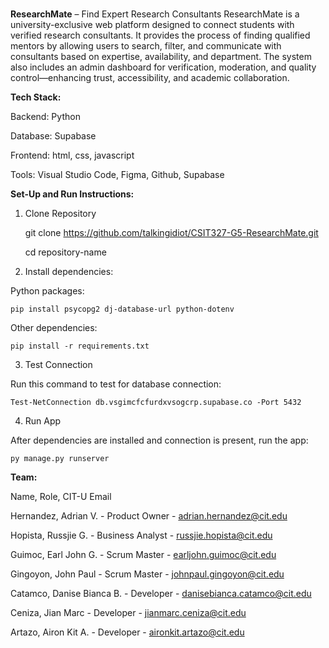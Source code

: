 #
**ResearchMate** – Find Expert Research Consultants
ResearchMate is a university-exclusive web platform designed to connect students with verified research consultants. It provides the process of finding qualified mentors by allowing users to search, filter, and communicate with consultants based on expertise, availability, and department. The system also includes an admin dashboard for verification, moderation, and quality control—enhancing trust, accessibility, and academic collaboration.

**Tech Stack:**

Backend: Python

Database: Supabase

Frontend: html, css, javascript

Tools: Visual Studio Code, Figma, Github, Supabase 

**Set-Up and Run Instructions:**
1. Clone  Repository

   git clone https://github.com/talkingidiot/CSIT327-G5-ResearchMate.git

   cd repository-name
    
3. Install dependencies:

Python packages: 
    
    pip install psycopg2 dj-database-url python-dotenv 

Other dependencies: 
    
    pip install -r requirements.txt
    
3. Test Connection 

Run this command to test for database connection: 
    
    Test-NetConnection db.vsgimcfcfurdxvsogcrp.supabase.co -Port 5432
    
4. Run App

After dependencies are installed and connection is present, run the app:
    
    py manage.py runserver
    
**Team:**

Name,	                    Role,	            CIT-U Email

Hernandez, Adrian V.	 -  Product Owner	 -  adrian.hernandez@cit.edu

Hopista, Russjie G.  -  Business Analyst  -  russjie.hopista@cit.edu

Guimoc, Earl John G.  -  Scrum Master  -  earljohn.guimoc@cit.edu

Gingoyon, John Paul  -  Scrum Master  -  johnpaul.gingoyon@cit.edu

Catamco, Danise Bianca B.  -  Developer  -  danisebianca.catamco@cit.edu

Ceniza, Jian Marc  -  Developer  -  jianmarc.ceniza@cit.edu

Artazo, Airon Kit A.  -  Developer  -  aironkit.artazo@cit.edu
